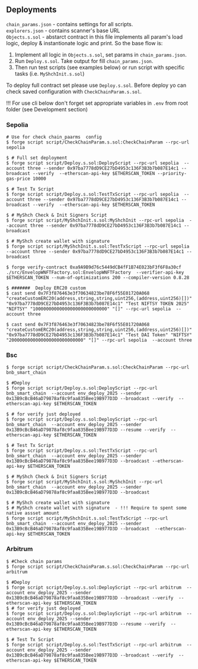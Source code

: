 ## Deployments
`chain_params.json` - contains settings for all scripts.  
`explorers.json` - contains scanner's base URL  
`Objects.s.sol` - abstarct contract in this file implements all param's load logic, deploy & instantionate logic and print. So the base flow  is:
1. Implement all logic in `Objects.s.sol`, set params in `chain_params.json`.
2. Run `Deploy.s.sol`. Take output for fill `chain_params.json`.
3. Then  run test scripts (see examples below) or run script with specific tasks (i.e. `MyShchInit.s.sol`)  

To deploy full contract set please use `Deploy.s.sol`. Before deploy yo can check saved 
configuration with `CheckChainParam.s.sol`.  

!!! For use cli below don't forget set appropriate variables in `.env` from root folder (see Development section)  
### Sepolia
```shell
# Use for check chain_paarms  config
$ forge script script/CheckChainParam.s.sol:CheckChainParam --rpc-url sepolia

$ # Full set deployment
$ forge script script/Deploy.s.sol:DeployScript --rpc-url sepolia  --account three --sender 0x97ba7778dD9CE27bD4953c136F3B3b7b087E14c1 --broadcast --verify  --etherscan-api-key $ETHERSCAN_TOKEN --priority-gas-price 10000

$ # Test Tx Script
$ forge script script/Deploy.s.sol:TestTxScript --rpc-url sepolia  --account three --sender 0x97ba7778dD9CE27bD4953c136F3B3b7b087E14c1 --broadcast --verify  --etherscan-api-key $ETHERSCAN_TOKEN 

$ # MyShch Check & Init Signers Script
$ forge script script/MyShchInit.s.sol:MyShchInit --rpc-url sepolia  --account three --sender 0x97ba7778dD9CE27bD4953c136F3B3b7b087E14c1 --broadcast 

$ # MyShch create wallet with signature
$ forge script script/MyShchInit.s.sol:TestTxScript --rpc-url sepolia  --account three --sender 0x97ba7778dD9CE27bD4953c136F3B3b7b087E14c1 --broadcast 

$ forge verify-contract 0xa9A9B9d76c5449dCB4fF1B74E023bF3f6F8a30cf  ./src/EnvelopWNFTFactory.sol:EnvelopWNFTFactory  --verifier-api-key $ETHERSCAN_TOKEN --num-of-optimizations 200 --compiler-version 0.8.28

$ #######  Deploy ERC20 custom
$ cast send 0x7F3f876463e3f70634823be78F6f55E01720A068 "createCustomERC20(address,string,string,uint256,(address,uint256)[])" "0x97ba7778dD9CE27bD4953c136F3B3b7b087E14c1" "Test NIFTSY TOKEN 2025" "NIFTSY" "1000000000000000000000000000" "[]" --rpc-url sepolia  --account three 

$ cast send 0x7F3f876463e3f70634823be78F6f55E01720A068 "createCustomERC20(address,string,string,uint256,(address,uint256)[])" "0x97ba7778dD9CE27bD4953c136F3B3b7b087E14c1" "Test DAI Token" "NIFTSY" "2000000000000000000000000000" "[]" --rpc-url sepolia  --account three 

```


### Bsc
```shell
$ forge script script/CheckChainParam.s.sol:CheckChainParam --rpc-url bnb_smart_chain

$ #Deploy
$ forge script script/Deploy.s.sol:DeployScript --rpc-url bnb_smart_chain  --account env_deploy_2025 --sender 0x13B9cBcB46aD79878af8c9faa835Bee19B977D3D --broadcast --verify  --etherscan-api-key $ETHERSCAN_TOKEN 

$ # for verify just deployed
$ forge script script/Deploy.s.sol:DeployScript --rpc-url bnb_smart_chain  --account env_deploy_2025 --sender 0x13B9cBcB46aD79878af8c9faa835Bee19B977D3D --resume --verify  --etherscan-api-key $ETHERSCAN_TOKEN 

$ # Test Tx Script
$ forge script script/Deploy.s.sol:TestTxScript --rpc-url bnb_smart_chain  --account env_deploy_2025 --sender 0x13B9cBcB46aD79878af8c9faa835Bee19B977D3D --broadcast --etherscan-api-key $ETHERSCAN_TOKEN 

$ # MyShch Check & Init Signers Script
$ forge script script/MyShchInit.s.sol:MyShchInit --rpc-url bnb_smart_chain  --account env_deploy_2025 --sender 0x13B9cBcB46aD79878af8c9faa835Bee19B977D3D --broadcast 

$ # MyShch create wallet with signature
$ # MyShch create wallet with signature  - !!! Require to spent some native assset amount
$ forge script script/MyShchInit.s.sol:TestTxScript --rpc-url bnb_smart_chain  --account env_deploy_2025 --sender 0x13B9cBcB46aD79878af8c9faa835Bee19B977D3D --broadcast  --etherscan-api-key $ETHERSCAN_TOKEN 
```

### Arbitrum
```shell
$ #Check chain params
$ forge script script/CheckChainParam.s.sol:CheckChainParam --rpc-url arbitrum

$ #Deploy
$ forge script script/Deploy.s.sol:DeployScript --rpc-url arbitrum  --account env_deploy_2025 --sender 0x13B9cBcB46aD79878af8c9faa835Bee19B977D3D --broadcast --verify  --etherscan-api-key $ETHERSCAN_TOKEN 
$ # for verify just deployed
$ forge script script/Deploy.s.sol:DeployScript --rpc-url arbitrum  --account env_deploy_2025 --sender 0x13B9cBcB46aD79878af8c9faa835Bee19B977D3D --resume --verify  --etherscan-api-key $ETHERSCAN_TOKEN 

$ # Test Tx Script
$ forge script script/Deploy.s.sol:TestTxScript --rpc-url arbitrum  --account env_deploy_2025 --sender 0x13B9cBcB46aD79878af8c9faa835Bee19B977D3D --broadcast --verify  --etherscan-api-key $ETHERSCAN_TOKEN 


```
